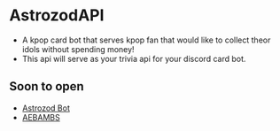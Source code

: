 # AstrozodAPI
- A kpop card bot that serves kpop fan that would like to collect theor idols without spending money!
- This api will serve as your trivia api for your discord card bot.
## Soon to open
- [Astrozod Bot](Https://astrozodbot.xyz/)
- [AEBAMBS](https://aebambs.xyz)

